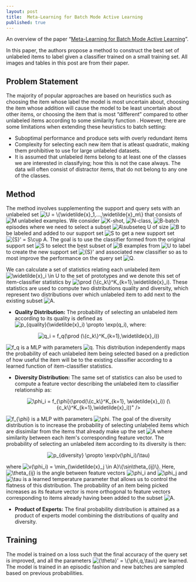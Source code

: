 ```yaml
---
layout: post
title:  Meta-Learning for Batch Mode Active Learning
published: true
---
```


An overview of the paper “[Meta-Learning for Batch Mode Active Learning](https://openreview.net/pdf?id=r1PsGFJPz)”.
<!--break-->
In this paper, the authors propose a method to construct the best set of unlabeled items to label given a classifier trained on a small training set. All images and tables in this post are from their paper.


## Problem Statement

The majority of popular approaches are based on heuristics such as  choosing the item whose label the model is most uncertain about, choosing the item whose addition will cause the model to be least uncertain about other items, or choosing the item that is most “different” compared to other unlabeled items according to some similarity function . However, there are some limitations when extending these heuristics to batch setting:
* Suboptimal performance and produce sets with overly redundant items
* Complexity for selecting each new item that is atleast quadratic, making them prohibitive to use for large unlabeled datasets.
* It is assumed that unlabeled items belong to at least one of the classes we are interested in classifying; how this is not the case always. The data will often consist of distractor items, that do not belong to any one of the classes.

## Method

The method involves supplementing the support and query sets with an unlabeled set <img src="https://latex.codecogs.com/svg.latex?U&space;=&space;\{\widetilde{x}_1,...,\widetilde{x}_m\}" title="U = \{\widetilde{x}_1,...,\widetilde{x}_m\}" /> that consists of <img src="https://latex.codecogs.com/svg.latex?M" title="M" /> unlabeled examples. We consider <img src="https://latex.codecogs.com/svg.latex?K" title="K" />-shot, <img src="https://latex.codecogs.com/svg.latex?N" title="N" />-class, <img src="https://latex.codecogs.com/svg.latex?B" title="B" />-batch
episodes where we need to select a subset <img src="https://latex.codecogs.com/svg.latex?A\subseteq&space;U" title="A\subseteq U" /> of size <img src="https://latex.codecogs.com/svg.latex?B" title="B" /> to be labeled and added to our support
set <img src="https://latex.codecogs.com/svg.latex?S" title="S" /> to get a new support set <img src="https://latex.codecogs.com/svg.latex?{S}'&space;=&space;S\cup&space;A" title="{S}' = S\cup A" />. The goal is to use the classifier formed from the original
support set <img src="https://latex.codecogs.com/svg.latex?S" title="S" /> to select the best subset of <img src="https://latex.codecogs.com/svg.latex?B" title="B" /> examples from <img src="https://latex.codecogs.com/svg.latex?U" title="U" /> to label to create the new support set <img src="https://latex.codecogs.com/svg.latex?{S}'" title="{S}'" /> and associated new classifier so as to most improve the performance on the query set <img src="https://latex.codecogs.com/svg.latex?Q" title="Q" />.

We can calculate a set of statistics relating each unlabeled item <img src="https://latex.codecogs.com/svg.latex?\widetilde{x}_i&space;\in&space;U" title="\widetilde{x}_i \in U" /> to the set of prototypes and we denote this set of item-classifier statistics by <img src="https://latex.codecogs.com/svg.latex?\prod&space;(\{c_k\}^K_{k=1},\widetilde{x}_i)" title="\prod (\{c_k\}^K_{k=1},\widetilde{x}_i)" />. These statistics are used to compute two distributions quality and diversity, which represent two distributions over which unlabeled item to add next to the existing subset <img src="https://latex.codecogs.com/svg.latex?A" title="A" />.

* <b>Quality Distribution:</b> The probability of selecting an unlabeled item according to its quality is defined as <img src="https://latex.codecogs.com/svg.latex?p_{quality}(\widetilde{x}_i)&space;\propto&space;\exp(q_i)" title="p_{quality}(\widetilde{x}_i) \propto \exp(q_i)" />, where:

<p align="center">
<img src="https://latex.codecogs.com/svg.latex?q_i&space;=&space;f_q(\prod&space;(\{c_k\}^K_{k=1},\widetilde{x}_i))" title="q_i = f_q(\prod (\{c_k\}^K_{k=1},\widetilde{x}_i))" />
</p>

<img src="https://latex.codecogs.com/svg.latex?f_q" title="f_q" /> is a MLP with parameters <img src="https://latex.codecogs.com/svg.latex?q" title="q" />. This distribution independently maps the probability of each unlabeled item being selected based on a prediction of how useful the item will be to the existing classifier according to a learned function of item-classifier statistics.

* <b>Diversity Distribution:</b> The same set of statistics can also be used to compute a feature vector describing the unlabeled item to classifier relationship as:

<p align="center">
<img src="https://latex.codecogs.com/svg.latex?\phi_i&space;=&space;f_{\phi}(\prod(\{c_k\}^K_{k=1},&space;\widetilde{x}_i))" title="\phi_i = f_{\phi}(\prod(\{c_k\}^K_{k=1}, \widetilde{x}_i))" /> (\{c_k\}^K_{k=1},\widetilde{x}_i))" />
</p>

<img src="https://latex.codecogs.com/svg.latex?f_{\phi}" title="f_{\phi}" /> is a MLP with parameters <img src="https://latex.codecogs.com/svg.latex?\phi" title="\phi" />. The goal of the diversity distribution is to increase the probability of selecting unlabeled items which are dissimilar from the items that already make up the set <img src="https://latex.codecogs.com/svg.latex?A" title="A" /> where similarity between each item's corresponding feature vector. The probability of selecting an unlabeled item according to its diversity is then:

<p align="center">
<img src="https://latex.codecogs.com/svg.latex?p_{diversity}&space;\propto&space;\exp(v(\phi_i)/\tau)" title="p_{diversity} \propto \exp(v(\phi_i)/\tau)" />
</p>

where <img src="https://latex.codecogs.com/svg.latex?v(\phi_i)&space;=&space;\min_{\widetilde{x}_j&space;\in&space;A}\{\sin\theta_{ij}\}" title="v(\phi_i) = \min_{\widetilde{x}_j \in A}\{\sin\theta_{ij}\}" />. Here,  <img src="https://latex.codecogs.com/svg.latex?\theta_{ij}" title="\theta_{ij}" /> is the angle between feature vectors <img src="https://latex.codecogs.com/svg.latex?\phi_i" title="\phi_i" /> and <img src="https://latex.codecogs.com/svg.latex?\phi_j" title="\phi_j" /> and <img src="https://latex.codecogs.com/svg.latex?\tau" title="\tau" /> is a learned temperature parameter that allows us to control the flatness of this distribution. The probability of an item being picked increases as its feature vector is more orthogonal to feature vectors corresponding to items already having been added to the subset <img src="https://latex.codecogs.com/svg.latex?A" title="A" />.

* <b>Product of Experts:</b> The final probability distribution is attained as a product of experts model combining the distributions of quality and diversity.

## Training

The model is trained on a loss such that the final accuracy of the query set is improved, and all the parameters <img src="https://latex.codecogs.com/svg.latex?{\theta}'&space;=&space;\{\phi,q,\tau\}" title="{\theta}' = \{\phi,q,\tau\}" /> are learned. The model is trained in an episodic fashion and new batches are sampled based on previous probabilities.
